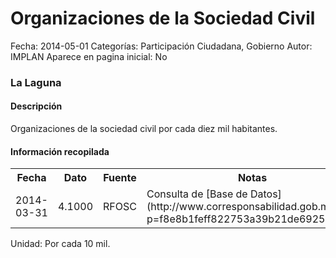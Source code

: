 Organizaciones de la Sociedad Civil
=====

Fecha: 2014-05-01
Categorías: Participación Ciudadana, Gobierno
Autor: IMPLAN
Aparece en pagina inicial: No

### La Laguna

#### Descripción

Organizaciones de la sociedad civil por cada diez mil habitantes.

#### Información recopilada

<table class="table table-hover table-bordered">
  <tr><th>Fecha</th><th>Dato</th><th>Fuente</th><th>Notas</th></tr>
  <tr><td>2014-03-31</td><td>4.1000</td><td>RFOSC</td><td>Consulta de [Base de Datos](http://www.corresponsabilidad.gob.mx/?p=f8e8b1feff822753a39b21de69259fd6&)</td></tr>
</table>

Unidad: Por cada 10 mil.
